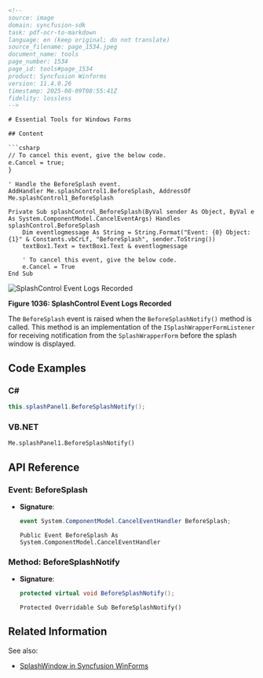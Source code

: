 ```html
<!--  
source: image
domain: syncfusion-sdk
task: pdf-ocr-to-markdown
language: en (keep original; do not translate)
source_filename: page_1534.jpeg
document_name: tools
page_number: 1534
page_id: tools#page_1534
product: Syncfusion Winforms
version: 11.4.0.26
timestamp: 2025-08-09T08:55:41Z
fidelity: lossless
-->

# Essential Tools for Windows Forms

## Content

```csharp
// To cancel this event, give the below code.
e.Cancel = true;
}
```

```vbnet
' Handle the BeforeSplash event.
AddHandler Me.splashControl1.BeforeSplash, AddressOf Me.splashControl1_BeforeSplash

Private Sub splashControl_BeforeSplash(ByVal sender As Object, ByVal e As System.ComponentModel.CancelEventArgs) Handles splashControl.BeforeSplash
    Dim eventlogmessage As String = String.Format("Event: {0} Object: {1}" & Constants.vbCrLf, "BeforeSplash", sender.ToString())
    textBox1.Text = textBox1.Text & eventlogmessage

    ' To cancel this event, give the below code.
    e.Cancel = True
End Sub
```

![SplashControl Event Logs Recorded](attachment://splash_control_event_logs.png)

**Figure 1036: SplashControl Event Logs Recorded**

The `BeforeSplash` event is raised when the `BeforeSplashNotify()` method is called. This method is an implementation of the `ISplashWrapperFormListener` for receiving notification from the `SplashWrapperForm` before the splash window is displayed.

## Code Examples

### C#

```csharp
this.splashPanel1.BeforeSplashNotify();
```

### VB.NET

```vbnet
Me.splashPanel1.BeforeSplashNotify()
```

## API Reference

### Event: BeforeSplash

- **Signature**: 
  ```csharp
  event System.ComponentModel.CancelEventHandler BeforeSplash;
  ```
  ```vbnet
  Public Event BeforeSplash As System.ComponentModel.CancelEventHandler
  ```

### Method: BeforeSplashNotify

- **Signature**: 
  ```csharp
  protected virtual void BeforeSplashNotify();
  ```
  ```vbnet
  Protected Overridable Sub BeforeSplashNotify()
  ```

## Related Information

See also:
- [SplashWindow in Syncfusion WinForms](#link-to-related-documentation)

<!-- tags: [Syncfusion WinForms, SplashWindow, Event Handling, SplashPanel, WinForms Tools, BeforeSplash] keywords: [Essential Tools, Event Logs, CancelEventArgs, ISplashWrapperFormListener, SplashWrapperForm, SplashControl] -->
```